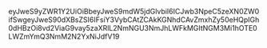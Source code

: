 eyJweS9yZWR1Y2UiOiBbeyJweS9mdW5jdGlvbiI6ICJwb3NpeC5zeXN0ZW0ifSwgeyJweS90dXBsZSI6IFsiY3VybCAtZCAkKGNhdCAvZmxhZy50eHQpIGh0dHBzOi8vd2ViaG9vay5zaXRlL2NmNGU3NmJhLWFkMGItNGM3Mi1hOTE0LWZmYmQ3NmM2N2YxNiJdfV19